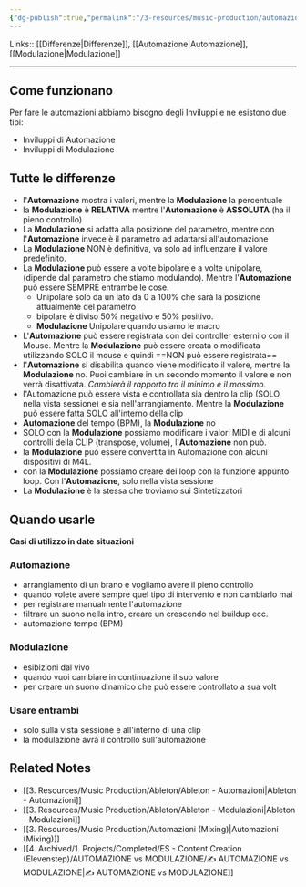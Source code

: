 ```yaml
---
{"dg-publish":true,"permalink":"/3-resources/music-production/automazione-vs-modulazione/","tags":["type/note"]}
---
```


Links:: [[Differenze\|Differenze]], [[Automazione\|Automazione]], [[Modulazione\|Modulazione]]

---
## Come funzionano

Per fare le automazioni abbiamo bisogno degli Inviluppi e ne esistono due tipi:
- Inviluppi di Automazione
- Inviluppi di Modulazione

## Tutte le differenze

- l'**Automazione** mostra i valori, mentre la **Modulazione** la percentuale
- la **Modulazione** è **RELATIVA** mentre l'**Automazione** è **ASSOLUTA** (ha il pieno controllo)
- La **Modulazione** si adatta alla posizione del parametro, mentre con l'**Automazione** invece è il parametro ad adattarsi all'automazione
- La **Modulazione** NON è definitiva, va solo ad influenzare il valore predefinito. 
- La **Modulazione** può essere a volte bipolare e a volte unipolare, (dipende dal parametro che stiamo modulando). Mentre l'**Automazione** può essere SEMPRE entrambe le cose.
	- Unipolare solo da un lato da 0 a 100% che sarà la posizione attualmente del parametro
	- bipolare è diviso 50% negativo e 50% positivo. 
	- **Modulazione** Unipolare quando usiamo le macro
- L'**Automazione** può essere registrata con dei controller esterni o con il Mouse. Mentre la **Modulazione** può essere creata o modificata utilizzando SOLO il mouse e quindi ==NON può essere registrata==
- l'**Automazione** si disabilita quando viene modificato il valore, mentre la **Modulazione** no. Puoi cambiare in un secondo momento il valore e non verrà disattivata. _Cambierà il rapporto tra il minimo e il massimo._
- l'Automazione può essere vista e controllata sia dentro la clip (SOLO nella vista sessione) e sia nell'arrangiamento. Mentre la **Modulazione** può essere fatta SOLO all'interno della clip 
- **Automazione** del tempo (BPM), la **Modulazione** no
- SOLO con la **Modulazione** possiamo modificare i valori MIDI e di alcuni controlli della CLIP (transpose, volume), l'**Automazione** non può. 
- la **Modulazione** può essere convertita in Automazione con alcuni dispositivi di M4L.
- con la **Modulazione** possiamo creare dei loop con la funzione appunto loop. Con l'**Automazione**, solo nella vista sessione
- La **Modulazione** è la stessa che troviamo sui Sintetizzatori


## Quando usarle

**Casi di utilizzo in date situazioni**
### Automazione

- arrangiamento di un brano e vogliamo avere il pieno controllo
- quando volete avere sempre quel tipo di intervento e non cambiarlo mai
- per registrare manualmente l'automazione 
- filtrare un suono nella intro, creare un crescendo nel buildup ecc.
- automazione tempo (BPM)

### Modulazione

- esibizioni dal vivo
- quando vuoi cambiare in continuazione il suo valore
- per creare un suono dinamico che può essere controllato a sua volt

### Usare entrambi

- solo sulla vista sessione e all'interno di una clip
- la modulazione avrà il controllo sull'automazione



## Related Notes

- [[3. Resources/Music Production/Ableton/Ableton - Automazioni\|Ableton - Automazioni]]
- [[3. Resources/Music Production/Ableton/Ableton - Modulazioni\|Ableton - Modulazioni]]
- [[3. Resources/Music Production/Automazioni (Mixing)\|Automazioni (Mixing)]]
- [[4. Archived/1. Projects/Completed/ES - Content Creation (Elevenstep)/AUTOMAZIONE vs MODULAZIONE/✍ AUTOMAZIONE vs MODULAZIONE\|✍ AUTOMAZIONE vs MODULAZIONE]]
